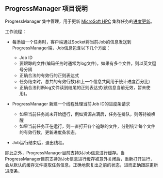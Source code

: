 ProgressManager 项目说明
----
ProgressManager 集中管理，用于更新 [MicroSoft HPC] 集群任务的[进度更新]。

工作流程：

+ 每添加一个任务时，客户端通过Socket将当前Job的信息发送到ProgressManager端，Job信息包含以下几个方面：
    + Job ID
    + 要跟踪的文件(编码任务时通常为log文件)，如果有多个文件，则以英文逗号分隔
    + 正确合法的有效行的正则表达式
    + 任务结束时，总共的有效行数(和上一个信息共同用于统计进度百分比)
    + 正确合法判断log文件读到结尾的正则表达式(该信息当前无效，暂未使用)。

+ ProgressManager 新建一个线程处理当前Job ID的进度条请求
    + 如果当前任务尚未开始运行，例如资源占满后，任务在排队，则等待被唤醒
    + 如果当前任务正在运行，则一直打开各个追踪的文件，分别统计每个文件的有效行数，更新进度条状态。

+ Job运行结束后，退出线程。

除此之外，ProgressManager目前支持对Job信息进行缓存。当ProgressManager目前支持对Job信息进行缓存被意外关闭后，重新打开进行，会从默认的缓存文件提取任务信息，正确地恢复出之前的状态，进而正确跟踪更新进度条。

[MicroSoft HPC]: https://docs.microsoft.com/en-us/powershell/high-performance-computing/overview?view=hpc16-ps]

[进度更新]: https://docs.microsoft.com/en-us/previous-versions/windows/it-pro/windows-hpc-server-2008R2/ee783544(v=ws.10)?redirectedfrom=MSDN]
